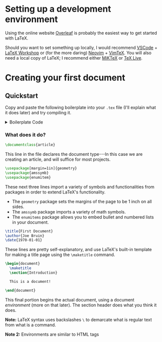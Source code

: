 # Setting up a development environment
Using the online website [Overleaf](https://www.overleaf.com/) is probably the
easiest way to get started with LaTeX. 

Should you want to set something up locally, I would recommend
[VSCode](https://code.visualstudio.com/) + [LaTeX Workshop](https://neovim.io/)
or (for the more daring) [Neovim](https://neovim.io/) +
[VimTeX](https://github.com/lervag/vimtex). You will also need a local copy of
LaTeX; I recommend either [MiKTeX](https://miktex.org/) or [TeX
Live](https://tug.org/texlive/).

# Creating your first document

## Quickstart
Copy and paste the following boilerplate into your `.tex` file (I'll explain
what it does later) and try compiling it.

<details>
<summary>Boilerplate Code</summary>

```tex
\documentclass{article}

\usepackage[margin=1in]{geometry}
\usepackage{amssymb}
\usepackage{enumitem}

\title{First Document}
\author{Joe Bruin}
\date{1970-01-01}

\begin{document}
  \maketitle
  \section{Introduction}

  This is a document!

\end{document}
```
</details>

### What does it do?
```tex
\documentclass{article}
```
This line in the file declares the document type---In this case we are creating
an article, and will suffice for most projects.

```tex
\usepackage[margin=1in]{geometry}
\usepackage{amssymb}
\usepackage{enumitem}
```
These next three lines import a variety of symbols and functionalities from
packages in order to extend LaTeX's functionality.
* The `geometry` package sets the margins of the page to be 1 inch on all sides.
* The `amssymb` package imports a variety of math symbols.
* The `enumitems` package allows you to embed bullet and numbered lists in your
  document.

```tex
\title{First Document}
\author{Joe Bruin}
\date{1970-01-01}
```
These lines are pretty self-explanatory, and use LaTeX's built-in template for
making a title page using the `\maketitle` command.

```tex
\begin{document}
  \maketitle
  \section{Introduction}

  This is a document!

\end{document}
```
This final portion begins the actual document, using a document *environment*
(more on that later). The section header does what you think it does.

**Note:** LaTeX syntax uses backslashes `\` to demarcate what is regular text
from what is a command.

**Note 2:** Environments are similar to HTML tags
